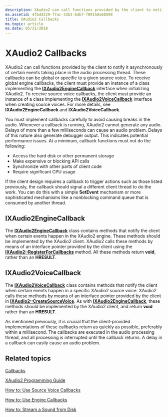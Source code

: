 ```yaml
---
description: XAudio2 can call functions provided by the client to notify it asynchronously of certain events taking place in the audio processing thread.
ms.assetid: 4fbd4229-f7ac-33b3-b4b7-f09150a60598
title: XAudio2 Callbacks
ms.topic: article
ms.date: 05/31/2018
---
```


# XAudio2 Callbacks

XAudio2 can call functions provided by the client to notify it asynchronously of certain events taking place in the audio processing thread. These callbacks can be global or specific to a given source voice. To receive global engine callbacks, the client must provide an instance of a class implementing the [**IXAudio2EngineCallback**](/windows/desktop/api/xaudio2/nn-xaudio2-ixaudio2enginecallback) interface when initializing XAudio2. To receive source voice callbacks, the client must provide an instance of a class implementing the [**IXAudio2VoiceCallback**](/windows/desktop/api/xaudio2/nn-xaudio2-ixaudio2voicecallback) interface when creating source voices. For more details, see **IXAudio2EngineCallback** and **IXAudio2VoiceCallback**.

You must implement callbacks carefully to avoid causing breaks in the audio. Whenever a callback is running, XAudio2 cannot generate any audio. Delays of more than a few milliseconds can cause an audio problem. Delays of this nature also generate debugger output. This indicates potential performance issues. At a minimum, callback functions must not do the following:

-   Access the hard disk or other permanent storage
-   Make expensive or blocking API calls
-   Synchronize with other parts of client code
-   Require significant CPU usage

If the client design requires a callback to trigger actions such as those listed previously, the callback should signal a different client thread to do the work. You can do this with a simple **SetEvent** mechanism or more sophisticated mechanisms like a nonblocking command queue that is consumed by another thread.

## IXAudio2EngineCallback

The [**IXAudio2EngineCallback**](/windows/desktop/api/xaudio2/nn-xaudio2-ixaudio2enginecallback) class contains methods that notify the client when certain events happen in the XAudio2 engine. These methods should be implemented by the XAudio2 client. XAudio2 calls these methods by means of an interface pointer provided by the client using the [**IXAudio2::RegisterForCallbacks**](/windows/win32/api/xaudio2/nf-xaudio2-ixaudio2-registerforcallbacks) method. All these methods return **void**, rather than an **HRESULT**.

## IXAudio2VoiceCallback

The [**IXAudio2VoiceCallback**](/windows/desktop/api/xaudio2/nn-xaudio2-ixaudio2voicecallback) class contains methods that notify the client when certain events happen in a specific XAudio2 source voice. XAudio2 calls these methods by means of an interface pointer provided by the client in [**IXAudio2::CreateSourceVoice**](/windows/win32/api/xaudio2/nf-xaudio2-ixaudio2-createsourcevoice). As with [**IXAudio2EngineCallback**](/windows/desktop/api/xaudio2/nn-xaudio2-ixaudio2enginecallback), these methods should be implemented by the XAudio2 client, and return **void** rather than an **HRESULT**.

As mentioned previously, it is crucial that the client-provided implementations of these callbacks return as quickly as possible, preferably within a millisecond. The callbacks are executed in the audio processing thread, and all processing is interrupted until the callback returns. A delay in a callback can easily cause an audio problem.

## Related topics

<dl> <dt>

[Callbacks](callbacks.md)
</dt> <dt>

[XAudio2 Programming Guide](programming-guide.md)
</dt> <dt>

[How to: Use Source Voice Callbacks](how-to--use-source-voice-callbacks.md)
</dt> <dt>

[How to: Use Engine Callbacks](how-to--use-engine-callbacks.md)
</dt> <dt>

[How to: Stream a Sound from Disk](how-to--stream-a-sound-from-disk.md)
</dt> </dl>

 

 
